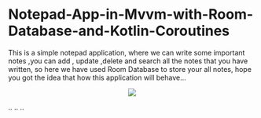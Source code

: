 # Notepad-App-in-Mvvm-with-Room-Database-and-Kotlin-Coroutines

This is a simple notepad application, where we can write some important notes ,you can add , update ,delete and search all the notes that you have written, so here we have used Room Database to store your all notes, hope you got the idea that how this application will behave... 

<p align="center">
<img src="app/src/main/res/drawable/Screenshot 2020-08-10 at 11.29.00 PM.png"/>
</p>

..
..
..
